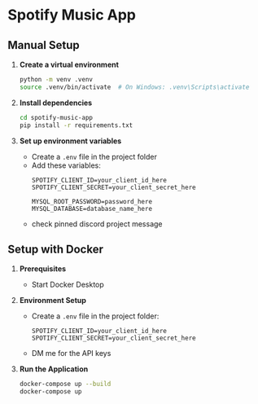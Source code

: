 # Spotify Music App

## Manual Setup
1. **Create a virtual environment** 
   ```bash
   python -m venv .venv
   source .venv/bin/activate  # On Windows: .venv\Scripts\activate
   ```

2. **Install dependencies**
   ```bash
   cd spotify-music-app
   pip install -r requirements.txt
   ```

3. **Set up environment variables**
   - Create a `.env` file in the project folder
   - Add these variables:
     ```
     SPOTIFY_CLIENT_ID=your_client_id_here
     SPOTIFY_CLIENT_SECRET=your_client_secret_here
     
     MYSQL_ROOT_PASSWORD=password_here
     MYSQL_DATABASE=database_name_here
     ```
   - check pinned discord project message

## Setup with Docker

1. **Prerequisites**
   - Start Docker Desktop

2. **Environment Setup**
   - Create a `.env` file in the project folder:
     ```
     SPOTIFY_CLIENT_ID=your_client_id_here
     SPOTIFY_CLIENT_SECRET=your_client_secret_here
     ```
   - DM me for the API keys

3. **Run the Application**
   ```bash
   docker-compose up --build
   docker-compose up
   ```


